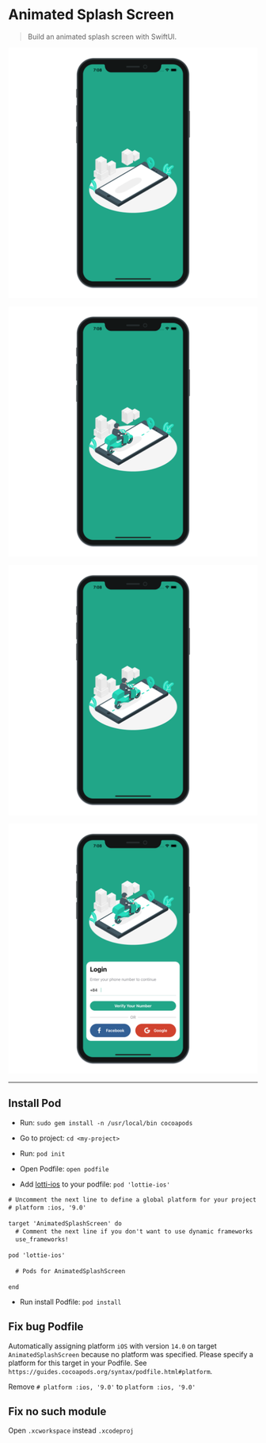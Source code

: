 # Animated Splash Screen

> Build an animated splash screen with SwiftUI.

![Animated Splash Screen 1](./AnimatedSplashScreen_1.png "Animated Splash Screen 1")

![Animated Splash Screen 2](./AnimatedSplashScreen_2.png "Animated Splash Screen 2")

![Animated Splash Screen 3](./AnimatedSplashScreen_3.png "Animated Splash Screen 3")

![Animated Splash Screen 4](./AnimatedSplashScreen_4.png "Animated Splash Screen 4")

---

## Install Pod

- Run: `sudo gem install -n /usr/local/bin cocoapods`

- Go to project: `cd <my-project>`

- Run: `pod init`

- Open Podfile: `open podfile`

- Add [lotti-ios](https://github.com/airbnb/lottie-ios) to your podfile: `pod 'lottie-ios'`

```
# Uncomment the next line to define a global platform for your project
# platform :ios, '9.0'

target 'AnimatedSplashScreen' do
  # Comment the next line if you don't want to use dynamic frameworks
  use_frameworks!

pod 'lottie-ios'

  # Pods for AnimatedSplashScreen

end
```

- Run install Podfile: `pod install`

## Fix bug Podfile

Automatically assigning platform `iOS` with version `14.0` on target `AnimatedSplashScreen` because no platform was specified. Please specify a platform for this target in your Podfile. See `https://guides.cocoapods.org/syntax/podfile.html#platform`.

Remove `# platform :ios, '9.0'` to `platform :ios, '9.0'`

## Fix no such module

Open `.xcworkspace` instead `.xcodeproj`
